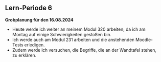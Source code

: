 ## Lern-Periode 6

**Grobplanung für den 16.08.2024**

- Heute werde ich weiter an meinem Modul 320 arbeiten, da ich am Montag auf einige Schwierigkeiten gestoßen bin.
- Ich werde auch am Modul 231 arbeiten und die anstehenden Moodle-Tests erledigen.
- Zudem werde ich versuchen, die Begriffe, die an der Wandtafel stehen, zu erklären.
